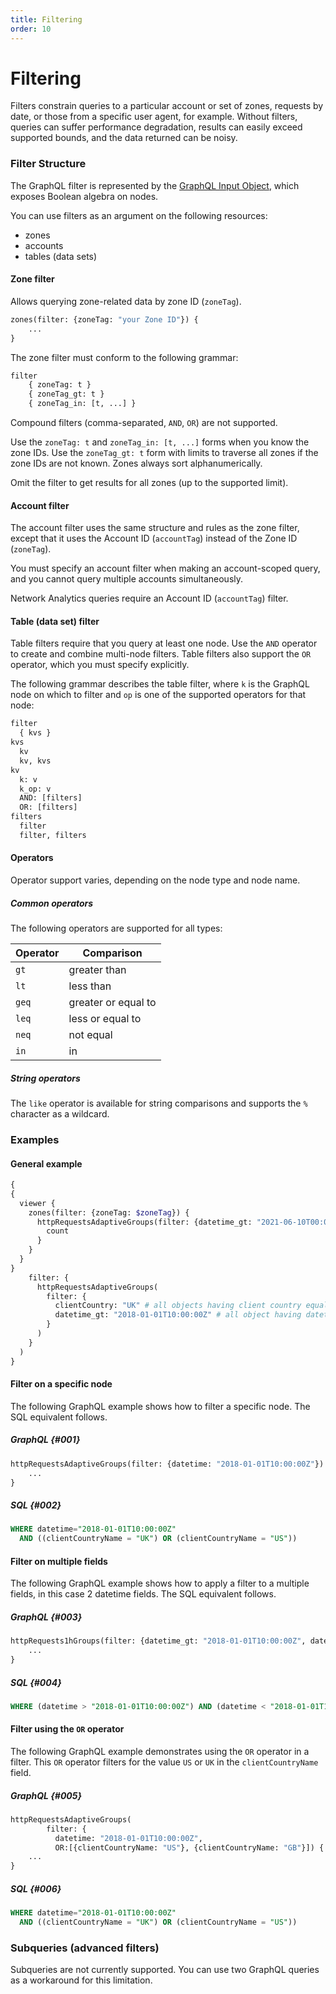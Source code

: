```yaml
---
title: Filtering
order: 10
---
```


# Filtering

Filters constrain queries to a particular account or set of zones, requests by date, or those from a specific user agent, for example. Without filters, queries can suffer performance degradation, results can easily exceed supported bounds, and the data returned can be noisy.

### Filter Structure

The GraphQL filter is represented by the [GraphQL Input Object](https://graphql.github.io/graphql-spec/June2018/#sec-Input-Objects), which exposes Boolean algebra on nodes.

You can use filters as an argument on the following resources:

- zones
- accounts
- tables (data sets)

#### Zone filter

Allows querying zone-related data by zone ID (`zoneTag`).

```graphql
zones(filter: {zoneTag: "your Zone ID"}) {
    ...
}
```

The zone filter must conform to the following grammar:

```graphql
filter
    { zoneTag: t }
    { zoneTag_gt: t }
    { zoneTag_in: [t, ...] }
```

Compound filters (comma-separated, `AND`, `OR`) are not supported.

Use the `zoneTag: t` and `zoneTag_in: [t, ...]` forms when you know the zone IDs. Use the `zoneTag_gt: t` form with limits to traverse all zones if the zone IDs are not known. Zones always sort alphanumerically.

Omit the filter to get results for all zones (up to the supported limit).

#### Account filter

The account filter uses the same structure and rules as the zone filter, except that it uses the Account ID (`accountTag`) instead of the Zone ID (`zoneTag`).

You must specify an account filter when making an account-scoped query, and you cannot query multiple accounts simultaneously.

<Aside type="info" header="Info">

Network Analytics queries require an Account ID (`accountTag`) filter.
</Aside>

#### Table (data set) filter

Table filters require that you query at least one node. Use the `AND` operator to create and combine multi-node filters. Table filters also support the `OR` operator, which you must specify explicitly.

The following grammar describes the table filter, where `k` is the GraphQL node on which to filter and `op` is one of the supported operators for that node:

```graphql
filter
  { kvs }
kvs
  kv
  kv, kvs
kv
  k: v
  k_op: v
  AND: [filters]
  OR: [filters]
filters
  filter
  filter, filters
```

#### Operators

Operator support varies, depending on the node type and node name.

##### Common operators

The following operators are supported for all types:

| Operator | Comparison          |
| -------- | ------------------- |
| `gt`     | greater than        |
| `lt`     | less than           |
| `geq`    | greater or equal to |
| `leq`    | less or equal to    |
| `neq`    | not equal           |
| `in`     | in                  |

##### String operators

The `like` operator is available for string comparisons and supports the `%` character as a wildcard.

### Examples

#### General example

```graphql
{
{
  viewer {
    zones(filter: {zoneTag: $zoneTag}) {
      httpRequestsAdaptiveGroups(filter: {datetime_gt: "2021-06-10T00:00:00Z", clientCountryName: "GB"}, limit: 1) {
        count
      }
    }
  }
}
    filter: {
      httpRequestsAdaptiveGroups(
        filter: {
          clientCountry: "UK" # all objects having client country equal to "UK"
          datetime_gt: "2018-01-01T10:00:00Z" # all object having datetime greater than "2018-01-01T10:00:00Z"
        }
      )
    }
  )
}
```

#### Filter on a specific node

The following GraphQL example shows how to filter a specific node. The SQL equivalent follows.

##### GraphQL {#001}

```graphql
httpRequestsAdaptiveGroups(filter: {datetime: "2018-01-01T10:00:00Z"}) {
    ...
}
```

##### SQL {#002}

```sql
WHERE datetime="2018-01-01T10:00:00Z"
  AND ((clientCountryName = "UK") OR (clientCountryName = "US"))
```

#### Filter on multiple fields

The following GraphQL example shows how to apply a filter to a multiple fields, in this case 2 datetime fields. The SQL equivalent follows.

##### GraphQL {#003}

```graphql
httpRequests1hGroups(filter: {datetime_gt: "2018-01-01T10:00:00Z", datetime_lt: "2018-01-01T11:00:00Z"}) {
    ...
}
```

##### SQL {#004}

```sql
WHERE (datetime > "2018-01-01T10:00:00Z") AND (datetime < "2018-01-01T10:00:00Z")
```

#### Filter using the `OR` operator

The following GraphQL example demonstrates using the `OR` operator in a filter. This `OR` operator filters for the value `US` or `UK` in the `clientCountryName` field.

##### GraphQL {#005}

```graphql
httpRequestsAdaptiveGroups(
        filter: {
          datetime: "2018-01-01T10:00:00Z",
          OR:[{clientCountryName: "US"}, {clientCountryName: "GB"}]) {
    ...
}
```

##### SQL {#006}

```sql
WHERE datetime="2018-01-01T10:00:00Z"
  AND ((clientCountryName = "UK") OR (clientCountryName = "US"))
```

### Subqueries (advanced filters)

Subqueries are not currently supported. You can use two GraphQL queries as a workaround for this limitation.
